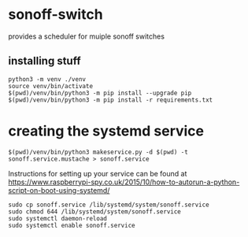 # sonoff-switch
provides a scheduler for muiple sonoff switches

## installing stuff
```
python3 -m venv ./venv
source venv/bin/activate
$(pwd)/venv/bin/python3 -m pip install --upgrade pip
$(pwd)/venv/bin/python3 -m pip install -r requirements.txt
```

# creating the systemd service
```
$(pwd)/venv/bin/python3 makeservice.py -d $(pwd) -t sonoff.service.mustache > sonoff.service
```

Instructions for setting up your service can be found at https://www.raspberrypi-spy.co.uk/2015/10/how-to-autorun-a-python-script-on-boot-using-systemd/

```
sudo cp sonoff.service /lib/systemd/system/sonoff.service
sudo chmod 644 /lib/systemd/system/sonoff.service
sudo systemctl daemon-reload
sudo systemctl enable sonoff.service
```
